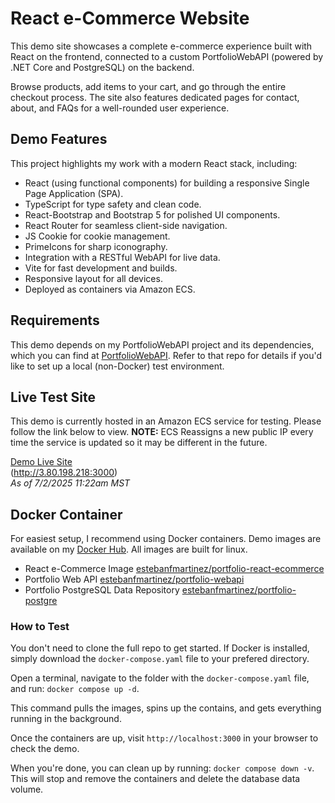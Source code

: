 # React e-Commerce Website
This demo site showcases a complete e-commerce experience built with React on the frontend, connected to a custom PortfolioWebAPI (powered by .NET Core and PostgreSQL) on the backend.

Browse products, add items to your cart, and go through the entire checkout process. The site also features dedicated pages for contact, about, and FAQs for a well-rounded user experience.

## Demo Features
This project highlights my work with a modern React stack, including:
- React (using functional components) for building a responsive Single Page Application (SPA).
- TypeScript for type safety and clean code.
- React-Bootstrap and Bootstrap 5 for polished UI components.
- React Router for seamless client-side navigation.
- JS Cookie for cookie management.
- PrimeIcons for sharp iconography.
- Integration with a RESTful WebAPI for live data.
- Vite for fast development and builds.
- Responsive layout for all devices.
- Deployed as containers via Amazon ECS.

## Requirements
This demo depends on my PortfolioWebAPI project and its dependencies, which you can find at [PortfolioWebAPI](https://github.com/Rolandatem/PortfolioWebAPI). Refer to that repo for details if you'd like to set up a local (non-Docker) test environment.

## Live Test Site
This demo is currently hosted in an Amazon ECS service for testing. Please follow the link below to view. **NOTE:** ECS Reassigns a new public IP every time the service is updated so it may be different in the future.

[Demo Live Site](http://3.80.198.218:3000)  
(http://3.80.198.218:3000)  
*As of 7/2/2025 11:22am MST*

## Docker Container
For easiest setup, I recommend using Docker containers. Demo images are available on my [Docker Hub](https://hub.docker.com/r/estebanfmartinez/portfolio-react-ecommerce/tags). All images are built for linux.
- React e-Commerce Image [estebanfmartinez/portfolio-react-ecommerce](https://hub.docker.com/r/estebanfmartinez/portfolio-react-ecommerce)
- Portfolio Web API [estebanfmartinez/portfolio-webapi](https://hub.docker.com/r/estebanfmartinez/portfolio-webapi)
- Portfolio PostgreSQL Data Repository [estebanfmartinez/portfolio-postgre](https://hub.docker.com/r/estebanfmartinez/portfolio-postgre)

### How to Test
You don't need to clone the full repo to get started. If Docker is installed, simply download the `docker-compose.yaml` file to your prefered directory.

Open a terminal, navigate to the folder with the `docker-compose.yaml` file, and run: `docker compose up -d`.

This command pulls the images, spins up the contains, and gets everything running in the background.

Once the containers are up, visit `http://localhost:3000` in your browser to check the demo.

When you're done, you can clean up by running: `docker compose down -v`. This will stop and remove the containers and delete the database data volume.